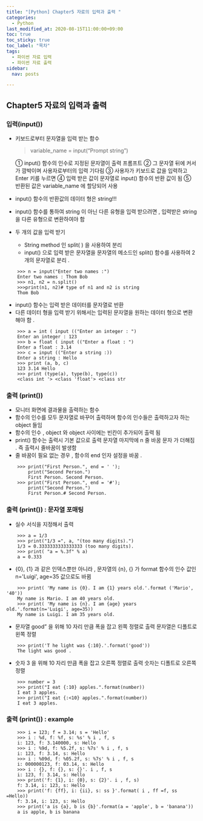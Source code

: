 ```yaml
---
title: "[Python] Chapter5 자료의 입력과 출력 "
categories:   
  - Python
last_modified_at: 2020-08-15T11:00:00+09:00
toc: true
toc_sticky: true
toc_label: "목차"
tags:
  - 파이썬 자료 입력
  - 파이썬 자료 출력
sidebar:
  nav: posts

---
```


## Chapter5 자료의 입력과 출력
### 입력(input())
- 키보드로부터 문자열을 입력 받는 함수
  
    > variable_name = input(“Prompt string”)
    
    ① input() 함수의 인수로 지정된 문자열이 출력 프롬프트
    ② 그 문자열 뒤에 커서가 깜박이며 사용자로부터의 입력 기다림
    ③ 사용자가 키보드로 값을 입력하고 Enter 키를 누르면
    ④ 입력 받은 값이 문자열로 input() 함수의 반환 값이 됨
    ⑤ 반환된 값은 variable_name 에 할당되어 사용

- input() 함수의 반환값의 데이터 형은 string!!!
- input() 함수를 통하여 string 이 아닌 다른 유형을 입력 받으려면 , 입력받은 string 을 다른 유형으로 변환하여야 함    

- 두 개의 값을 입력 받기
    - String method 인 split( ) 을 사용하여 분리
    - input() 으로 입력 받은 문자열을 문자열의 메소드인 split() 함수를 사용하여 2 개의 문자열로 분리 .

```        
    >>> n = input("Enter two names :")
    Enter two names : Thom Bob
    >>> n1, n2 = n.split()
    >>>print(n1, n2)# type of n1 and n2 is string
    Thom Bob
```

- input() 함수는 입력 받은 데이터를 문자열로 반환
- 다른 데이터 형을 입력 받기 위해서는 입력된 문자열을 원하는 데이터 형으로 변환해야 함 .        

```
    >>> a = int ( input (("Enter an integer : ")
    Enter an integer : 123
    >>> b = float ( input (("Enter a float : ")
    Enter a float : 3.14    
    >>> c = input (("Enter a string :))
    Enter a string : Hello
    >>> print (a, b, c)
    123 3.14 Hello
    >>> print (type(a), type(b), type(c))
    <class int '> <class 'float'> <class str
```

### 출력 (print())
- 모니터 화면에 결과물을 출력하는 함수
- 함수의 인수를 모두 문자열로 바꾸어 출력하며 함수의 인수들은 출력하고자 하는 object 들임
- 함수의 인수 , object 와 object 사이에는 빈칸이 추가되어 출력 됨
- print() 함수는 출력시 기본 값으로 출력 문자열 마지막에 n 줄 바꿈 문자 가 더해짐 . 즉 출력시 줄바꿈이 발생함
- 줄 바꿈이 필요 없는 경우 , 함수의 end 인자 설정을 바꿈 .

```   
    >>> print("First Person.", end = ' '); 
        print("Second Person.")
        First Person. Second Person.
    >>> print("First Person.", end = '#');
        print("Second Person.")
        First Person.# Second Person.
```

### 출력 (print()) : 문자열 포매팅
- 실수 서식을 지정해서 출력

```
    >>> a = 1/3
    >>> print("1/3 =", a, "(too many digits).")
    1/3 = 0.3333333333333333 (too many digits).
    >>> print( "a = %.3f" % a)
    a = 0.333
```

- {0}, {1} 과 같은 인덱스뿐만 아니라 , 문자열의 {n}, {} 가 format 함수의 인수 값인 n='Luigi', age=35 값으로도 바뀜

```
    >>> print( 'My name is {0}. I am {1} years old.'.format ('Mario', '40'))
    My name is Mario. I am 40 years old.
    >>> print( 'My name is {n}. I am {age} years old.'.format(n='Luigi', age=35))
    My name is Luigi. I am 35 years old.
```

- 문자열 good” 을 위해 10 자리 만큼 폭을 잡고 왼쪽 정렬로 출력 문자열은 디폴트로 왼쪽 정렬

```    
    >>> print('T he light was {:10}.'.format('good'))
    The light was good .
```

- 숫자 3 을 위해 10 자리 만큼 폭을 잡고 오른쪽 정렬로 출력 숫자는 디폴트로 오른쪽 정렬

```
    >>> number = 3
    >>> print("I eat {:10} apples.".format(number))
    I eat 3 apples.
    >>> print("I eat {:<10} apples.".format(number))
    I eat 3 apples.    
```

### 출력 (print()) : example

```
    >>> i = 123; f = 3.14; s = 'Hello'
    >>> i : %d, f: %f, s: %s' % i , f, s
    i: 123, f: 3.140000, s: Hello
    >>> i : %9d, f: %5.2f, s: %7s' % i , f, s
    i: 123, f: 3.14, s: Hello
    >>> i : %09d, f: %05.2f, s: %7s' % i , f, s
    i: 000000123, f: 03.14, s: Hello
    >>> i : {}, f: {}, s: {}'. i , f, s
    i: 123, f: 3.14, s: Hello
    >>> print('f: {1}, i: {0}, s: {2}'. i , f, s)
    f: 3.14, i: 123, s: Hello
    >>> print('f: {ff}, i: {ii}, s: ss }'.format( i , ff =f, ss =Hello))
    f: 3.14, i: 123, s: Hello
    >>> print('a is {a}, b is {b}'.format(a = 'apple', b = 'banana'))
    a is apple, b is banana
```
